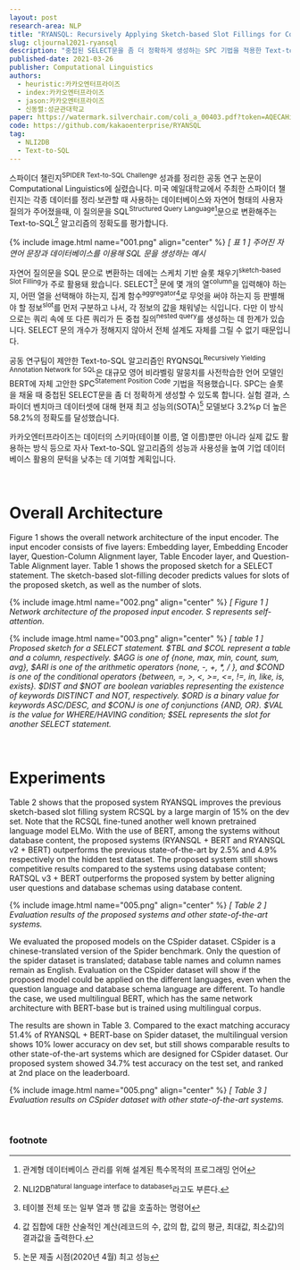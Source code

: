 ```yaml
---
layout: post
research-area: NLP
title: "RYANSQL: Recursively Applying Sketch-based Slot Fillings for Complex Text-to-SQL in Cross-Domain Databases"
slug: cljournal2021-ryansql
description: "중첩된 SELECT문을 좀 더 정확하게 생성하는 SPC 기법을 적용한 Text-to-SQL 알고리즘 'RYANSQL' 제안"
published-date: 2021-03-26
publisher: Computational Linguistics
authors:
  - heuristic:카카오엔터프라이즈
  - index:카카오엔터프라이즈
  - jason:카카오엔터프라이즈
  - 신동렬:성균관대학교
paper: https://watermark.silverchair.com/coli_a_00403.pdf?token=AQECAHi208BE49Ooan9kkhW_Ercy7Dm3ZL_9Cf3qfKAc485ysgAAAqswggKnBgkqhkiG9w0BBwagggKYMIIClAIBADCCAo0GCSqGSIb3DQEHATAeBglghkgBZQMEAS4wEQQMhNgWBGfL-T4c1yi3AgEQgIICXhq7kkz5ahmvFpo52y9gQvr7abDW6ffiXRx1YWMkKMHFoPk67ta63WSCae1_BcW_3UKkG78vcsZe3Mis2BhYt9k-5umWsWlGbIB5Xwd7QYF7ckaaRsrLV0-p1wedcH0WcWcwJf1P-gaxwY_SVewAvmHF_66sbWmHeD6axVgjpgpPO0eJGFOztl1wigRXNYoEGy6x0f3In9r0Eoky5Y6z5ZHWq7mgUsYeqRvK3LY_YQhjJH20fBzBRmvpTNFm6iILnifF3zHcPwmLF78WAv_qwOQKoUXYFtsMAD-2PNJOm2GJmOSItdH2bsosXGHc5IGKrm2b2r4koqBGr69yudAbCY-rAq4cT70Stk40J4vR5krXX6QyEk_UMHXe_D1t0dmAyrrGixoBgPxIlUeOa5SmwlddSx50FnLfKXlCzqM9hBlkKHwiRhY0PMs0dNlfArvl4nbB-UY29xWjdNNdoruhNcXGxcPU_yX8s4bHprRLiStrPFv6AnfTVK-Sr6dQNs_HWUNTkF3rbiBOQcYH-ATeQGvwNbNnEO_7XXkiJ7AMMqACIeNaDSOLIBuBRsJ0eLkNUkZ7ZJVcqst0rolsZN9WQNov37VzfuKV2KScfC_hgt3w6_eMH7x7ukJ-NnTakTW4WBPP5L9MW3n9wKWbpya0xi_XG9Yqxyc5Kj39EzntqqnsFatOPWkzVU2MOpA0rSlD8PD-fTYYgdkuJOkOpnoQ-9cKqEIFyLXtLTRKS7qgCvvAPbAV_MsOolmN7snV7AhF9uXETtHR7CxU6oqa1rKUyHVDav_1BRqnWtxSUiPjKw
code: https://github.com/kakaoenterprise/RYANSQL
tag:
  - NLI2DB
  - Text-to-SQL
---
```


스파이더 챌린지<sup>SPIDER Text-to-SQL Challenge</sup> 성과를 정리한 공동 연구 논문이 Computational Linguistics에 실렸습니다. 미국 예일대학교에서 주최한 스파이더 챌린지는 각종 데이터를 정리∙보관할 때 사용하는 데이터베이스와 자연어 형태의 사용자 질의가 주어졌을때, 이 질의문을 SQL<sup>Structured Query Language</sup>[^1]문으로 변환해주는 Text-to-SQL[^2] 알고리즘의 정확도를 평가합니다.

[^1]: 관계형 데이터베이스 관리를 위해 설계된 특수목적의 프로그래밍 언어
[^2]: NLI2DB<sup>natural language interface to databases</sup>라고도 부른다.

{% include image.html name="001.png" align="center" %}
<em class="center">[ 표 1 ] 주어진 자연어 문장과 데이터베이스를 이용해 SQL 문을 생성하는 예시</em>

자연어 질의문을 SQL 문으로 변환하는 데에는 스케치 기반 슬롯 채우기<sup>sketch-based Slot Filling</sup>가 주로 활용돼 왔습니다. SELECT[^3] 문에 몇 개의 열<sup>column</sup>을 입력해야 하는지, 어떤 열을 선택해야 하는지, 집계 함수<sup>aggregator</sup>[^4]로 무엇을 써야 하는지 등 판별해야 할 정보<sup>slot</sup>를 먼저 구분하고 나서, 각 정보의 값을 채워넣는 식입니다. 다만 이 방식으로는 쿼리 속에 또 다른 쿼리가 든 중첩 질의<sup>nested query</sup>를 생성하는 데 한계가 있습니다. SELECT 문의 개수가 정해지지 않아서 전체 설계도 자체를 그릴 수 없기 때문입니다.

[^3]: 테이블 전체 또는 일부 열과 행 값을 호출하는 명령어
[^4]: 값 집합에 대한 산술적인 계산(레코드의 수, 값의 합, 값의 평균, 최대값, 최소값)의 결과값을 출력한다.

공동 연구팀이 제안한 Text-to-SQL 알고리즘인 RYQNSQL<sup>Recursively Yielding Annotation Network for SQL</sup>은 대규모 영어 비라벨링 말뭉치를 사전학습한 언어 모델인 BERT에 자체 고안한 SPC<sup>Statement Position Code</sup> 기법을 적용했습니다. SPC는 슬롯을 채울 때 중첩된 SELECT문을 좀 더 정확하게 생성할 수 있도록 합니다. 실험 결과, 스파이더 벤치마크 데이터셋에 대해 현재 최고 성능의(SOTA)[^5] 모델보다 3.2%p 더 높은 58.2%의 정확도를 달성했습니다.

[^5]: 논문 제출 시점(2020년 4월) 최고 성능

카카오엔터프라이즈는 데이터의 스키마(테이블 이름, 열 이름)뿐만 아니라 실제 값도 활용하는 방식 등으로 자사 Text-to-SQL 알고리즘의 성능과 사용성을 높여 기업 데이터베이스 활용의 문턱을 낮추는 데 기여할 계획입니다.

<br/>

# Overall Architecture

Figure 1 shows the overall network architecture of the input encoder. The input encoder consists of five layers: Embedding layer, Embedding Encoder layer, Question-Column Alignment layer, Table Encoder layer, and Question-Table Alignment layer. Table 1 shows the proposed sketch for a SELECT statement. The sketch-based slot-filling decoder predicts values for slots of the proposed sketch, as well as the number of slots.

{% include image.html name="002.png" align="center" %}
<em class="center">[ Figure 1 ] Network architecture of the proposed input encoder. S represents self-attention.</em>

{% include image.html name="003.png" align="center" %}
<em>[ table 1 ] Proposed sketch for a SELECT statement. $TBL and $COL represent a table and a column, respectively. $AGG is one of {none, max, min, count, sum, avg}, $ARI is one of the arithmetic operators {none, -, +, *, / }, and $COND is one of the conditional operators {between, =, >, <, >=, <=, !=, in, like, is, exists}. $DIST and $NOT are boolean variables representing the existence of keywords DISTINCT and NOT, respectively. $ORD is a binary value for keywords ASC/DESC, and $CONJ is one of conjunctions {AND, OR}. $VAL is the value for WHERE/HAVING condition; $SEL represents the slot for another SELECT statement.</em>

<br/>

# Experiments

Table 2 shows that the proposed system RYANSQL improves the previous sketch-based slot filling system RCSQL by a large margin of 15% on the dev set. Note that the RCSQL fine-tuned another well known pretrained language model ELMo. With the use of BERT, among the systems without database content, the proposed systems (RYANSQL + BERT and RYANSQL v2 + BERT) outperforms the previous state-of-the-art by 2.5% and 4.9% respectively on the hidden test dataset. The proposed system still shows competitive results compared to the systems using database content; RATSQL v3 + BERT outperforms the proposed system by better aligning user questions and database schemas using database content.

{% include image.html name="005.png" align="center" %}
<em class="center">[ Table 2 ] Evaluation results of the proposed systems and other state-of-the-art systems.</em>

We evaluated the proposed models on the CSpider dataset. CSpider is a chinese-translated version of the Spider benchmark. Only the question of the spider dataset is translated; database table names and column names remain as English. Evaluation on the CSpider dataset will show if the proposed model could be applied on the different languages, even when the question language and database schema language are different. To handle the case, we used multilingual BERT, which has the same network architecture with BERT-base but is trained using multilingual corpus.

The results are shown in Table 3. Compared to the exact matching accuracy 51.4% of RYANSQL + BERT-base on Spider dataset, the multilingual version shows 10% lower accuracy on dev set, but still shows comparable results to other state-of-the-art systems which are designed for CSpider dataset. Our proposed system showed 34.7% test accuracy on the test set, and ranked at 2nd place on the leaderboard.

{% include image.html name="005.png" align="center" %}
<em class="center">[ Table 3 ] Evaluation results on CSpider dataset with other state-of-the-art systems.</em>

<br/>

### footnote

